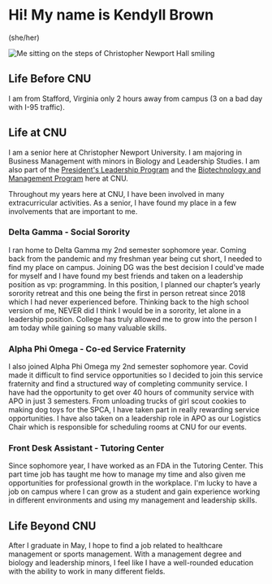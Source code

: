 # Hi! My name is Kendyll Brown
(she/her)

![Me sitting on the steps of Christopher Newport Hall smiling](https://kendyllmb.github.io/kendyllmb/images/profilepic.jpg)

## Life Before CNU

I am from Stafford, Virginia only 2 hours away from campus (3 on a bad day with I-95 traffic). 




## Life at CNU

I am a senior here at Christopher Newport University. I am majoring in Business Management with minors in Biology and Leadership Studies. I am also part of the [President's Leadership Program](https://cnu.edu/academics/plp/) and the [Biotechnology and Management Program](https://cnu.edu/academics/biotech/) here at CNU.

Throughout my years here at CNU, I have been involved in many extracurricular activities. As a senior, I have found my place in a few involvements that are important to me.

  ### Delta Gamma - Social Sorority

I ran home to Delta Gamma my 2nd semester sophomore year. Coming back from the pandemic and my freshman year being cut short, I needed to find my place on campus. Joining DG was the best decision I could've made for myself and I have found my best friends and taken on a leadership position as vp: programming. In this position, I planned our chapter’s yearly sorority retreat and this one being the first in person retreat since 2018 which I had never experienced before. Thinking back to the high school version of me, NEVER did I think I would be in a sorority, let alone in a leadership position. College has truly allowed me to grow into the person I am today while gaining so many valuable skills.

  ### Alpha Phi Omega - Co-ed Service Fraternity

I also joined Alpha Phi Omega my 2nd semester sophomore year. Covid made it difficult to find service opportunities so I decided to join this service fraternity and find a structured way of completing community service. I have had the opportunity to get over 40 hours of community service with APO in just 3 semesters. From unloading trucks of girl scout cookies to making dog toys for the SPCA, I have taken part in really rewarding service opportunities. I have also taken on a leadership role in APO as our Logistics Chair which is responsible for scheduling rooms at CNU for our events.

  ### Front Desk Assistant - Tutoring Center

Since sophomore year, I have worked as an FDA in the Tutoring Center. This part time job has taught me how to manage my time and also given me opportunities for professional growth in the workplace. I'm lucky to have a job on campus where I can grow as a student and gain experience working in different environments and using my management and leadership skills.


## Life Beyond CNU


After I graduate in May, I hope to find a job related to healthcare management or sports management. With a management degree and biology and leadership minors, I feel like I have a well-rounded education with the ability to work in many different fields. 

